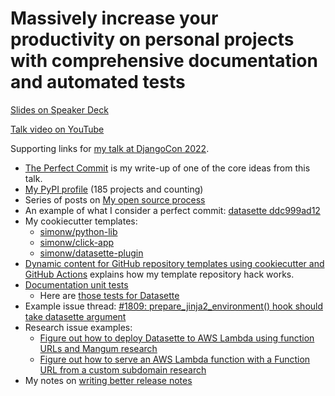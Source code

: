 # Massively increase your productivity on personal projects with comprehensive documentation and automated tests

[Slides on Speaker Deck](https://speakerdeck.com/simon/massively-increase-your-productivity-on-personal-projects-with-comprehensive-documentation-and-automated-tests)

[Talk video on YouTube](https://youtu.be/GLkRK2rJGB0)

Supporting links for [my talk at DjangoCon 2022](https://2022.djangocon.us/talks/massively-increase-your-productivity-on/).

- [The Perfect Commit](https://simonwillison.net/2022/Oct/29/the-perfect-commit/) is my write-up of one of the core ideas from this talk.
- [My PyPI profile](https://pypi.org/user/simonw/) (185 projects and counting)
- Series of posts on [My open source process](https://simonwillison.net/series/open-source-process/)
- An example of what I consider a perfect commit: [datasette ddc999ad12](https://github.com/simonw/datasette/commit/ddc999ad1296e8c69cffede3e367dda059b8adad)
- My cookiecutter templates:
  - [simonw/python-lib](https://github.com/simonw/python-lib)
  - [simonw/click-app](https://github.com/simonw/click-app)
  - [simonw/datasette-plugin](https://github.com/simonw/datasette-plugin)
- [Dynamic content for GitHub repository templates using cookiecutter and GitHub Actions](https://simonwillison.net/2021/Aug/28/dynamic-github-repository-templates/) explains how my template repository hack works.
- [Documentation unit tests](https://simonwillison.net/2018/Jul/28/documentation-unit-tests/)
  - Here are [those tests for Datasette](https://github.com/simonw/datasette/blob/main/tests/test_docs.py)
- Example issue thread: [#1809: prepare_jinja2_environment() hook should take datasette argument](https://github.com/simonw/datasette/issues/1809)
- Research issue examples:
  - [Figure out how to deploy Datasette to AWS Lambda using function URLs and Mangum research](https://github.com/simonw/public-notes/issues/6)
  - [Figure out how to serve an AWS Lambda function with a Function URL from a custom subdomain research](https://github.com/simonw/public-notes/issues/1)
- My notes on [writing better release notes](https://simonwillison.net/2022/Jan/31/release-notes/)

